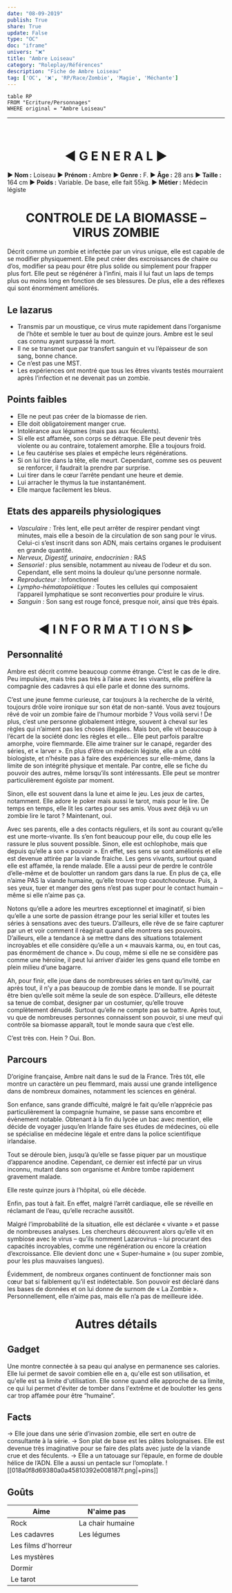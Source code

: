 ```yaml
---
date: "08-09-2019"
publish: True
share: True
update: False
type: "OC"
doc: "iframe"
univers: "❌"
title: "Ambre Loiseau"
category: "Roleplay/Références"
description: "Fiche de Ambre Loiseau"
tag: ['OC', '❌', 'RP/Race/Zombie', 'Magie', 'Méchante']
---
```

```dataview
table RP
FROM "Ecriture/Personnages"
WHERE original = "Ambre Loiseau"
```


---

$~$

<h1 align="center"> ◄ G E N E R A L ►</h1>

**► Nom :** Loiseau
**► Prénom :** Ambre
**► Genre :** F.
**► Âge :** 28 ans
**► Taille :** 164 cm
**► Poids :** Variable. De base, elle fait 55kg.
**► Métier :** Médecin légiste

<h1 align="center">CONTROLE DE LA BIOMASSE – VIRUS ZOMBIE</h1>

Décrit comme un zombie et infectée par un virus unique, elle est capable de se modifier physiquement. Elle peut créer des excroissances de chaire ou d’os, modifier sa peau pour être plus solide ou simplement pour frapper plus fort. Elle peut se régénérer à l’infini, mais il lui faut un laps de temps plus ou moins long en fonction de ses blessures. De plus, elle a des réflexes qui sont énormément améliorés.

## Le lazarus

- Transmis par un moustique, ce virus mute rapidement dans l’organisme de l’hôte et semble le tuer au bout de quinze jours. Ambre est le seul cas connu ayant surpassé la mort.
- Il ne se transmet que par transfert sanguin et vu l’épaisseur de son sang, bonne chance.
- Ce n’est pas une MST.
- Les expériences ont montré que tous les êtres vivants testés mourraient après l’infection et ne devenait pas un zombie.

## Points faibles

- Elle ne peut pas créer de la biomasse de rien.
- Elle doit obligatoirement manger crue.
- Intolérance aux légumes (mais pas aux féculents).
- Si elle est affamée, son corps se détraque. Elle peut devenir très violente ou au contraire, totalement amorphe. Elle a toujours froid.
- Le feu cautérise ses plaies et empêche leurs régénérations.
- Si on lui tire dans la tête, elle meurt. Cependant, comme ses os peuvent se renforcer, il faudrait la prendre par surprise.
- Lui tirer dans le cœur l’arrête pendant une heure et demie.
- Lui arracher le thymus la tue instantanément.
- Elle marque facilement les bleus.

## Etats des appareils physiologiques

- _Vasculaire :_ Très lent, elle peut arrêter de respirer pendant vingt minutes, mais elle a besoin de la circulation de son sang pour le virus. Celui-ci s’est inscrit dans son ADN, mais certains organes le produisent en grande quantité.
- _Nerveux, Digestif, urinaire, endocrinien :_ RAS
- _Sensoriel :_ plus sensible, notamment au niveau de l’odeur et du son. Cependant, elle sent moins la douleur qu’une personne normale.
- _Reproducteur :_ Infonctionnel
- _Lympho-hématopoïétique :_ Toutes les cellules qui composaient l’appareil lymphatique se sont reconverties pour produire le virus.
- _Sanguin :_ Son sang est rouge foncé, presque noir, ainsi que très épais.

<h1 align=center>◄ I N F O R M A T I O N S ►</h1>

## Personnalité

Ambre est décrit comme beaucoup comme étrange. C’est le cas de le dire. Peu impulsive, mais très pas très à l’aise avec les vivants, elle préfère la compagnie des cadavres à qui elle parle et donne des surnoms.

C’est une jeune femme curieuse, car toujours à la recherche de la vérité, toujours drôle voire ironique sur son état de non-santé. Vous avez toujours rêvé de voir un zombie faire de l’humour morbide ? Vous voilà servi ! De plus, c’est une personne globalement intègre, souvent à cheval sur les règles qui n’aiment pas les choses illégales. Mais bon, elle vit beaucoup à l’écart de la société donc les règles et elle… Elle peut parfois paraître amorphe, voire flemmarde. Elle aime trainer sur le canapé, regarder des séries, et « larver ». En plus d’être un médecin légiste, elle a un côté biologiste, et n’hésite pas à faire des expériences sur elle-même, dans la limite de son intégrité physique et mentale. Par contre, elle se fiche du pouvoir des autres, même lorsqu’ils sont intéressants. Elle peut se montrer particulièrement égoïste par moment.

Sinon, elle est souvent dans la lune et aime le jeu. Les jeux de cartes, notamment. Elle adore le poker mais aussi le tarot, mais pour le lire. De temps en temps, elle lit les cartes pour ses amis. Vous avez déjà vu un zombie lire le tarot ? Maintenant, oui.

Avec ses parents, elle a des contacts réguliers, et ils sont au courant qu’elle est une morte-vivante. Ils s’en font beaucoup pour elle, du coup elle les rassure le plus souvent possible. Sinon, elle est ochlophobe, mais que depuis qu’elle a son « pouvoir ». En effet, ses sens se sont améliorés et elle est devenue attirée par la viande fraiche. Les gens vivants, surtout quand elle est affamée, la rende malade. Elle a aussi peur de perdre le contrôle d’elle-même et de boulotter un random gars dans la rue. En plus de ça, elle n’aime PAS la viande humaine, qu’elle trouve trop caoutchouteuse. Puis, à ses yeux, tuer et manger des gens n’est pas super pour le contact humain – même si elle n’aime pas ça.

Notons qu’elle a adore les meurtres exceptionnel et imaginatif, si bien qu’elle a une sorte de passion étrange pour les serial killer et toutes les séries à sensations avec des tueurs. D’ailleurs, elle rêve de se faire capturer par un et voir comment il réagirait quand elle montrera ses pouvoirs. D’ailleurs, elle a tendance à se mettre dans des situations totalement incroyables et elle considère qu’elle a un « mauvais karma, ou, en tout cas, pas énormément de chance ». Du coup, même si elle ne se considère pas comme une héroïne, il peut lui arriver d’aider les gens quand elle tombe en plein milieu d’une bagarre.

Ah, pour finir, elle joue dans de nombreuses séries en tant qu’invité, car après tout, il n’y a pas beaucoup de zombie dans le monde. Il se pourrait être bien qu’elle soit même la seule de son espèce. D’ailleurs, elle déteste sa tenue de combat, designer par un costumier, qu’elle trouve complètement dénudé. Surtout qu’elle ne compte pas se battre. Après tout, vu que de nombreuses personnes connaissent son pouvoir, si une meuf qui contrôle sa biomasse apparaît, tout le monde saura que c’est elle.

C’est très con.
Hein ?
Oui.
Bon.

## Parcours

D’origine française, Ambre nait dans le sud de la France. Très tôt, elle montre un caractère un peu flemmard, mais aussi une grande intelligence dans de nombreux domaines, notamment les sciences en général.

Son enfance, sans grande difficulté, malgré le fait qu’elle n’apprécie pas particulièrement la compagnie humaine, se passe sans encombre et évènement notable. Obtenant à la fin du lycée un bac avec mention, elle décide de voyager jusqu’en Irlande faire ses études de médecines, où elle se spécialise en médecine légale et entre dans la police scientifique irlandaise.

Tout se déroule bien, jusqu’à qu’elle se fasse piquer par un moustique d’apparence anodine. Cependant, ce dernier est infecté par un virus inconnu, mutant dans son organisme et Ambre tombe rapidement gravement malade.

Elle reste quinze jours à l’hôpital, où elle décède.

Enfin, pas tout à fait. En effet, malgré l’arrêt cardiaque, elle se réveille en réclamant de l’eau, qu’elle recrache aussitôt.

Malgré l’improbabilité de la situation, elle est déclarée « vivante » et passe de nombreuses analyses. Les chercheurs découvrent alors qu’elle vit en symbiose avec le virus – qu’ils nomment Lazarovirus – lui procurant des capacités incroyables, comme une régénération ou encore la création d’excroissance. Elle devient donc une « Super-humaine » (ou super zombie, pour les plus mauvaises langues).

Évidemment, de nombreux organes continuent de fonctionner mais son cœur bat si faiblement qu’il est indétectable. Son pouvoir est déclaré dans les bases de données et on lui donne de surnom de « La Zombie ». Personnellement, elle n’aime pas, mais elle n’a pas de meilleure idée.

<h1 align=center>Autres détails</h1>

## Gadget

Une montre connectée à sa peau qui analyse en permanence ses calories. Elle lui permet de savoir combien elle en a, qu'elle est son utilisation, et qu'elle est sa limite d'utilisation. Elle sonne quand elle approche de sa limite, ce qui lui permet d'éviter de tomber dans l'extrême et de boulotter les gens car trop affamée pour être “humaine”.

## Facts

→ Elle joue dans une série d’invasion zombie, elle sert en outre de consultante à la série.
→ Son plat de base est les pâtes bolognaises. Elle est devenue très imaginative pour se faire des plats avec juste de la viande crue et des féculents.
→ Elle a un tatouage sur l’épaule, en forme de double hélice de l’ADN. Elle a aussi un pentacle sur l’omoplate.
![[018a0f8d69380a0a45810392e008187f.png|+pins]]

## Goûts

| Aime                | N'aime pas       |
| ------------------- | ---------------- |
| Rock                | La chair humaine |
| Les cadavres        | Les légumes      |
| Les films d'horreur |                  |
| Les mystères        |                  |
| Dormir              |                  |
| Le tarot            |                  |